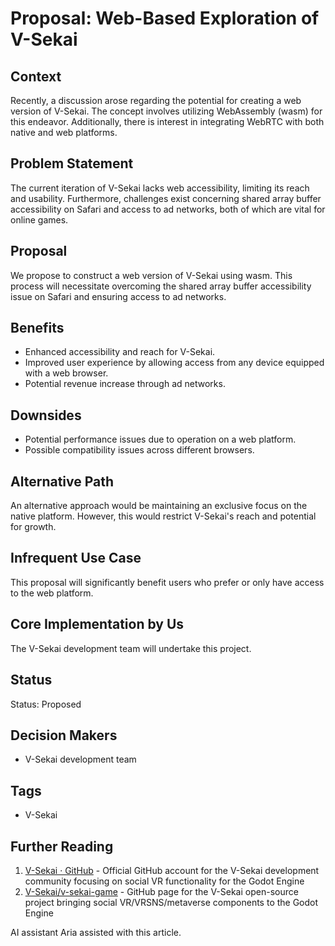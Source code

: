 # Proposal: Web-Based Exploration of V-Sekai

## Context

Recently, a discussion arose regarding the potential for creating a web version of V-Sekai. The concept involves utilizing WebAssembly (wasm) for this endeavor. Additionally, there is interest in integrating WebRTC with both native and web platforms.

## Problem Statement

The current iteration of V-Sekai lacks web accessibility, limiting its reach and usability. Furthermore, challenges exist concerning shared array buffer accessibility on Safari and access to ad networks, both of which are vital for online games.

## Proposal

We propose to construct a web version of V-Sekai using wasm. This process will necessitate overcoming the shared array buffer accessibility issue on Safari and ensuring access to ad networks.

## Benefits

- Enhanced accessibility and reach for V-Sekai.
- Improved user experience by allowing access from any device equipped with a web browser.
- Potential revenue increase through ad networks.

## Downsides

- Potential performance issues due to operation on a web platform.
- Possible compatibility issues across different browsers.

## Alternative Path

An alternative approach would be maintaining an exclusive focus on the native platform. However, this would restrict V-Sekai's reach and potential for growth.

## Infrequent Use Case

This proposal will significantly benefit users who prefer or only have access to the web platform.

## Core Implementation by Us

The V-Sekai development team will undertake this project.

## Status

Status: Proposed <!-- Draft | Proposed | Rejected | Accepted | Deprecated | Superseded by -->

## Decision Makers

- V-Sekai development team

## Tags

- V-Sekai

## Further Reading

1. [V-Sekai · GitHub](https://github.com/v-sekai) - Official GitHub account for the V-Sekai development community focusing on social VR functionality for the Godot Engine
2. [V-Sekai/v-sekai-game](https://github.com/v-sekai/v-sekai-game) - GitHub page for the V-Sekai open-source project bringing social VR/VRSNS/metaverse components to the Godot Engine

AI assistant Aria assisted with this article.
